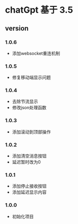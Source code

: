 # chatGpt 基于 3.5

## version
### 1.0.6
- 添加websocket重连机制

### 1.0.5
- 修复移动端显示问题

### 1.0.4
- 去除节流显示
- 修改json处理函数

### 1.0.3
- 添加滚动到顶部操作

### 1.0.2
- 添加清空消息按钮
- 延迟暂时改为0

### 1.0.1
- 添加停止接收按钮
- 添加延迟显示内容

### 1.0.0
- 初始化项目